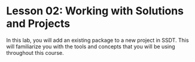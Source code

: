 #  Lesson 02: Working with Solutions and Projects

In this lab, you will add an existing package to a new project in SSDT. This will familiarize you with the tools
 and
 concepts that you will be using throughout this course.
